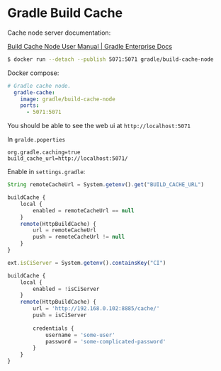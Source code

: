 # Gradle Build Cache

Cache node server documentation:

[Build Cache Node User Manual | Gradle Enterprise Docs](https://docs.gradle.com/build-cache-node/)

```bash
$ docker run --detach --publish 5071:5071 gradle/build-cache-node
```

Docker compose:

```yaml
# Gradle cache node.
  gradle-cache:
    image: gradle/build-cache-node
    ports:
      - 5071:5071
```

You should be able to see the web ui at `http://localhost:5071`

In `gralde.poperties`

```
org.gradle.caching=true
build_cache_url=http://localhost:5071/
```

Enable in `settings.gradle`:

```jsx
String remoteCacheUrl = System.getenv().get("BUILD_CACHE_URL")

buildCache {
    local {
        enabled = remoteCacheUrl == null
    }
    remote(HttpBuildCache) {
        url = remoteCacheUrl
        push = remoteCacheUrl != null
    }
}
```

```jsx
ext.isCiServer = System.getenv().containsKey("CI")

buildCache {
    local {
        enabled = !isCiServer
    }
    remote(HttpBuildCache) {
        url = 'http://192.168.0.102:8885/cache/'
        push = isCiServer
        
        credentials {
            username = 'some-user'
            password = 'some-complicated-password'
        }
    }
}
```